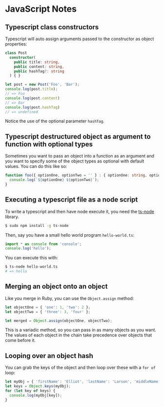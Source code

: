 # JavaScript Notes

## Typescript class constructors

Typescript will auto assign arguments passed to the constructor as object properties:

```typescript
class Post
  constructor(
    public title: string,
    public content: string,
    public hashTag?: string
  ) { }

let post = new Post('Foo', 'Bar');
console.log(post.title);
// => Foo
console.log(post.content)
// => Bar
console.log(post.hashTag)
// => undefined
```

Notice the use of the optional parameter `hashTag`.

## Typescript destructured object as argument to function with optional types

Sometimes you want to pass an object into a function as an argument and you want to specify some of the object types as optional with default values.  You can do this like so:

```typescript
function foo({ optionOne, optionTwo = '' } : { optionOne: string, option2?: string }): void {
  console.log(`${optionOne} ${optionTwo}`);
}
```

## Executing a typescript file as a node script

To write a typescript and then have node execute it, you need the [ts-node](https://github.com/TypeStrong/ts-node) library.

```bash
$ sudo npm install -g ts-node
```

Then, say you have a small hello world program `hello-world.ts`:

```typescript
import * as console from 'console';
console.log('hello');
```

You can execute this with:

```bash
$ ts-node hello-world.ts
# => hello
```

## Merging an object onto an object

Like you merge in Ruby, you can use the `Object.assign` method:

```typescript
let objectOne = { 'one': 1, 'two': 2 };
let objectTwo = { 'three': 3, 'four' };

let merged = Object.assign(objectOne, objectTwo);
```

This is a variadic method, so you can pass in as many objects as you want.  The values of each object in the chain take precedence over objects that come before it.


## Looping over an object hash

You can grab the keys of the object and then loop over these with a `for of` loop:

```typescript
let myObj = { 'firstName': 'Elliot', 'lastName': 'Larson', 'middleName': 'Gordon' };
let keys = Object.keys(myObj);
for (let key of keys) {
  console.log(myObj[key]);
}
```

